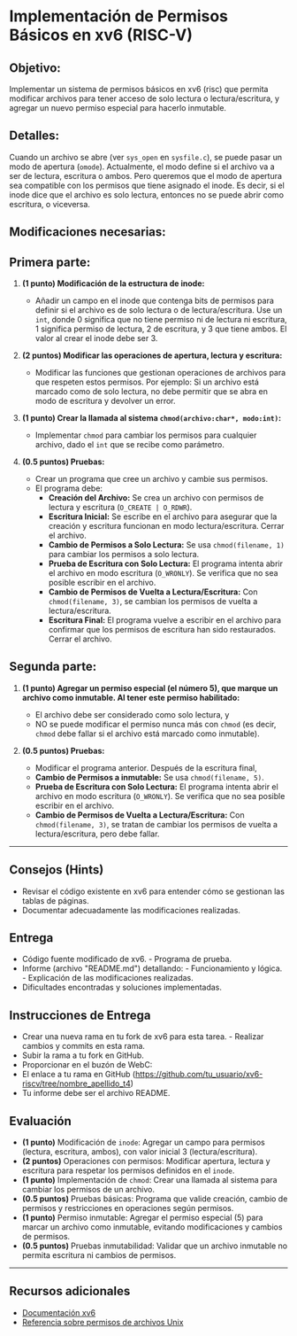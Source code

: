 
# Implementación de Permisos Básicos en xv6 (RISC-V)

## Objetivo:
Implementar un sistema de permisos básicos en xv6 (risc) que permita modificar archivos para tener acceso de solo lectura o lectura/escritura, y agregar un nuevo permiso especial para hacerlo inmutable.

## Detalles:
Cuando un archivo se abre (ver `sys_open` en `sysfile.c`), se puede pasar un modo de apertura (`omode`). Actualmente, el modo define si el archivo va a ser de lectura, escritura o ambos. Pero queremos que el modo de apertura sea compatible con los permisos que tiene asignado el inode. Es decir, si el inode dice que el archivo es solo lectura, entonces no se puede abrir como escritura, o viceversa.

## Modificaciones necesarias:
## Primera parte:

1. **(1 punto) Modificación de la estructura de inode:**
   - Añadir un campo en el inode que contenga bits de permisos para definir si el archivo es de solo lectura o de lectura/escritura. Use un `int`, donde 0 significa que no tiene permiso ni de lectura ni escritura, 1 significa permiso de lectura, 2 de escritura, y 3 que tiene ambos. El valor al crear el inode debe ser 3.

2. **(2 puntos) Modificar las operaciones de apertura, lectura y escritura:**
   - Modificar las funciones que gestionan operaciones de archivos para que respeten estos permisos. Por ejemplo: Si un archivo está marcado como de solo lectura, no debe permitir que se abra en modo de escritura y devolver un error.

3. **(1 punto) Crear la llamada al sistema `chmod(archivo:char*, modo:int)`:**
   - Implementar `chmod` para cambiar los permisos para cualquier archivo, dado el `int` que se recibe como parámetro.

4. **(0.5 puntos) Pruebas:**
   - Crear un programa que cree un archivo y cambie sus permisos.
   - El programa debe:
     - **Creación del Archivo:** Se crea un archivo con permisos de lectura y escritura (`O_CREATE | O_RDWR`).
     - **Escritura Inicial:** Se escribe en el archivo para asegurar que la creación y escritura funcionan en modo lectura/escritura. Cerrar el archivo.
     - **Cambio de Permisos a Solo Lectura:** Se usa `chmod(filename, 1)` para cambiar los permisos a solo lectura.
     - **Prueba de Escritura con Solo Lectura:** El programa intenta abrir el archivo en modo escritura (`O_WRONLY`). Se verifica que no sea posible escribir en el archivo.
     - **Cambio de Permisos de Vuelta a Lectura/Escritura:** Con `chmod(filename, 3)`, se cambian los permisos de vuelta a lectura/escritura.
     - **Escritura Final:** El programa vuelve a escribir en el archivo para confirmar que los permisos de escritura han sido restaurados. Cerrar el archivo.

## Segunda parte:

1. **(1 punto) Agregar un permiso especial (el número 5), que marque un archivo como inmutable. Al tener este permiso habilitado:**
    - El archivo debe ser considerado como solo lectura, y 
    - NO se puede modificar el permiso nunca más con `chmod` (es decir, `chmod` debe fallar si el archivo está marcado como inmutable).

2. **(0.5 puntos) Pruebas:**
    - Modificar el programa anterior. Después de la escritura final,
     - **Cambio de Permisos a inmutable:** Se usa `chmod(filename, 5)`.
     - **Prueba de Escritura con Solo Lectura:** El programa intenta abrir el archivo en modo escritura (`O_WRONLY`). Se verifica que no sea posible escribir en el archivo.
     - **Cambio de Permisos de Vuelta a Lectura/Escritura:** Con `chmod(filename, 3)`, se tratan de cambiar los permisos de vuelta a lectura/escritura, pero debe fallar.

---
## Consejos (Hints)

   -  Revisar el código existente en xv6 para entender cómo se gestionan las tablas de páginas.
   - Documentar adecuadamente las modificaciones realizadas.

## Entrega

   -  Código fuente modificado de xv6.
    - Programa de prueba.
   -  Informe (archivo "README.md") detallando:
    -    Funcionamiento y lógica.
    -    Explicación de las modificaciones realizadas.
- Dificultades encontradas y soluciones implementadas.

## Instrucciones de Entrega

   - Crear una nueva rama en tu fork de xv6 para esta tarea.
    - Realizar cambios y commits en esta rama.
  -   Subir la rama a tu fork en GitHub.
  -  Proporcionar en el buzón de WebC:
  -  El enlace a tu rama en GitHub (https://github.com/tu_usuario/xv6-riscv/tree/nombre_apellido_t4)
  -  Tu informe debe ser el archivo README.
## Evaluación

- **(1 punto)** Modificación de `inode`: Agregar un campo para permisos (lectura, escritura, ambos), con valor inicial 3 (lectura/escritura).
- **(2 puntos)** Operaciones con permisos: Modificar apertura, lectura y escritura para respetar los permisos definidos en el `inode`.
- **(1 punto)** Implementación de `chmod`: Crear una llamada al sistema para cambiar los permisos de un archivo.
- **(0.5 puntos)** Pruebas básicas: Programa que valide creación, cambio de permisos y restricciones en operaciones según permisos.
- **(1 punto)** Permiso inmutable: Agregar el permiso especial (5) para marcar un archivo como inmutable, evitando modificaciones y cambios de permisos.
- **(0.5 puntos)** Pruebas inmutabilidad: Validar que un archivo inmutable no permita escritura ni cambios de permisos.


---

## Recursos adicionales

- [Documentación xv6](https://pdos.csail.mit.edu/6.828/2021/xv6.html)
- [Referencia sobre permisos de archivos Unix](https://en.wikipedia.org/wiki/File_system_permissions)
